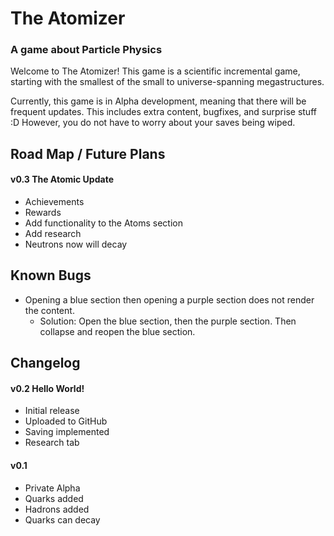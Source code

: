 # The Atomizer
### A game about Particle Physics

Welcome to The Atomizer! This game is a scientific incremental game, starting with the smallest of the small to universe-spanning megastructures.

Currently, this game is in Alpha development, meaning that there will be frequent updates. This includes extra content, bugfixes, and surprise stuff :D However, you do not have to worry about your saves being wiped.

## Road Map / Future Plans
#### v0.3 The Atomic Update
 - Achievements
 - Rewards
 - Add functionality to the Atoms section
 - Add research
 - Neutrons now will decay
 
## Known Bugs
 - Opening a blue section then opening a purple section does not render the content.
   - Solution: Open the blue section, then the purple section. Then collapse and reopen the blue section.
 
## Changelog
#### v0.2 Hello World!
 - Initial release
 - Uploaded to GitHub
 - Saving implemented
 - Research tab

#### v0.1
 - Private Alpha
 - Quarks added
 - Hadrons added
 - Quarks can decay

